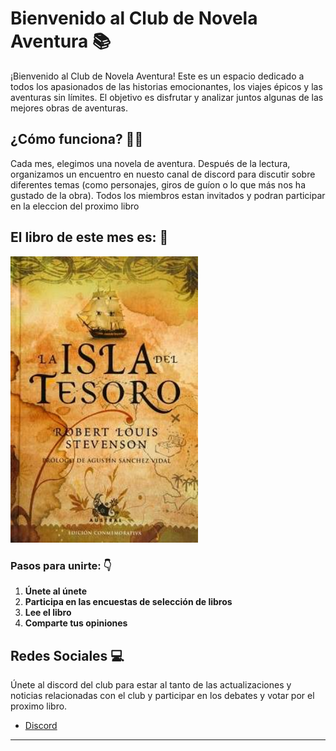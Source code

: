 # Bienvenido al Club de Novela Aventura 📚

¡Bienvenido al Club de Novela Aventura! Este es un espacio dedicado a todos los apasionados de las historias emocionantes, los viajes épicos y las aventuras sin límites. El objetivo es disfrutar y analizar juntos algunas de las mejores obras de aventuras.

## ¿Cómo funciona? 🤔💭

Cada mes, elegimos una novela de aventura. Después de la lectura, organizamos un encuentro en nuesto canal de discord para discutir sobre diferentes temas (como  personajes, giros de guíon o lo que más nos ha gustado de la obra). Todos los miembros estan invitados y podran participar en la eleccion del proximo libro

## El libro de este mes es: 📖
<img src="libro_del_mes.jpg" width="300" alt="Imagen">


### Pasos para unirte: 👇

1. **Únete al únete**
2. **Participa en las encuestas de selección de libros**
3. **Lee el libro**
4. **Comparte tus opiniones**

## Redes Sociales 💻

Únete al discord del club para estar al tanto de las actualizaciones y noticias relacionadas con el club y participar en los debates y votar por el proximo libro.

- [Discord](https://discord.com/)

---

